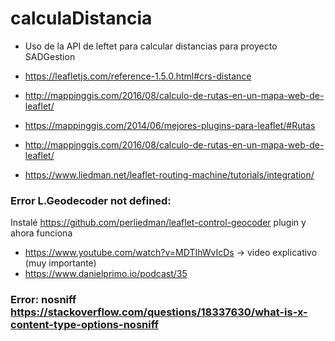 # calculaDistancia
* Uso de la API de leftet para calcular distancias para proyecto SADGestion

* https://leafletjs.com/reference-1.5.0.html#crs-distance
* http://mappinggis.com/2016/08/calculo-de-rutas-en-un-mapa-web-de-leaflet/
* https://mappinggis.com/2014/06/mejores-plugins-para-leaflet/#Rutas
* http://mappinggis.com/2016/08/calculo-de-rutas-en-un-mapa-web-de-leaflet/
* https://www.liedman.net/leaflet-routing-machine/tutorials/integration/

### Error L.Geodecoder not defined: 
Instalé https://github.com/perliedman/leaflet-control-geocoder plugin y ahora funciona

* https://www.youtube.com/watch?v=MDTIhWvIcDs -> video explicativo (muy importante)    
* https://www.danielprimo.io/podcast/35

### Error: nosniff https://stackoverflow.com/questions/18337630/what-is-x-content-type-options-nosniff
